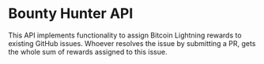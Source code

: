 # Bounty Hunter API

This API implements functionality to assign Bitcoin Lightning rewards to existing GitHub issues.
Whoever resolves the issue by submitting a PR, gets the whole sum of rewards assigned to this issue.
